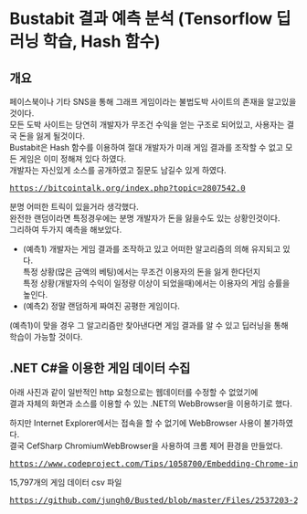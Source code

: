 # Bustabit 결과 예측 분석 (Tensorflow 딥러닝 학습, Hash 함수)

## 개요
페이스북이나 기타 SNS을 통해 그래프 게임이라는 불법도박 사이트의 존재을 알고있을것이다.<br>
모든 도박 사이트는 당연히 개발자가 무조건 수익을 얻는 구조로 되어있고, 사용자는 결국 돈을 잃게 될것이다.<br>
Bustabit은 Hash 함수를 이용하여 절대 개발자가 미래 게임 결과를 조작할 수 없고 모든 게임은 이미 정해져 있다 하였다.<br>
개발자는 자신있게 소스를 공개하였고 질문도 남길수 있게 하였다.
<pre><a href="https://bitcointalk.org/index.php?topic=2807542.0">https://bitcointalk.org/index.php?topic=2807542.0</a></pre>
분명 어떠한 트릭이 있을거라 생각했다.<br>
완전한 랜덤이라면 특정경우에는 분명 개발자가 돈을 잃을수도 있는 상황인것이다.<br>
그리하여 두가지 예측을 해보았다.
- (예측1) 개발자는 게임 결과를 조작하고 있고 어떠한 알고리즘의 의해 유지되고 있다.<br>
특정 상황(많은 금액의 베팅)에서는 무조건 이용자의 돈을 잃게 한다던지<br>
특정 상황(개발자의 수익이 일정량 이상이 되었을때)에서는 이용자의 게임 승률을 높인다.<br>
- (예측2) 정말 랜덤하게 짜여진 공평한 게임이다.<br>

(예측1)이 맞을 경우 그 알고리즘만 찾아낸다면 게임 결과를 알 수 있고 딥러닝을 통해 학습이 가능할 것이다.

## .NET C#을 이용한 게임 데이터 수집
아래 사진과 같이 일반적인 http 요청으로는 웹데이터를 수정할 수 없었기에<br>
결과 자체의 화면과 소스를 이용할 수 있는 .NET의 WebBrowser을 이용하기로 했다.

하지만 Internet Explorer에서는 접속을 할 수 없기에 WebBrowser 사용이 불가하였다.<br>
결국 CefSharp ChromiumWebBrowser을 사용하여 크롬 제어 환경을 만들었다.
<pre><a href="https://www.codeproject.com/Tips/1058700/Embedding-Chrome-in-your-Csharp-App-using-CefSharp">https://www.codeproject.com/Tips/1058700/Embedding-Chrome-in-your-Csharp-App-using-CefSharp</a></pre>

15,797개의 게임 데이터 csv 파일 
<pre><a href="https://github.com/jungh0/Busted/blob/master/Files/2537203-2553000.csv">https://github.com/jungh0/Busted/blob/master/Files/2537203-2553000.csv</a></pre>
